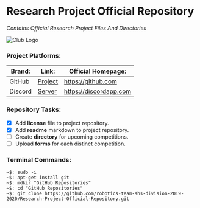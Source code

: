 # Research Project Official Repository
_Contains Official Research Project Files And Directories_

![Club Logo](http://nako.000webhostapp.com/banner.png)

### Project Platforms:
Brand: | Link: | Official Homepage:
------------ | ------------ | ------------
GitHub | [Project](https://github.com/robotics-team-shs-division-2019-2020) | https://github.com
Discord | [Server](https://discord.gg/sWTvuZE) | https://discordapp.com

### Repository Tasks:
- [x] Add **license** file to project repository.
- [x] Add **readme** markdown to project repository.
- [ ] Create **directory** for upcoming competitions.
- [ ] Upload **forms** for each distinct competition.

### Terminal Commands:
``` text
~$: sudo -i
~$: apt-get install git
~$: mdkir "GitHub Repositories"
~$: cd "GitHub Repositories"
~$: git clone https://github.com/robotics-team-shs-division-2019-2020/Research-Project-Official-Repository.git
```

